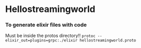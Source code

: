 # Hellostreamingworld

### To generate elixir files with code
Must be inside the protos directory!!
 `protoc --elixir_out=plugins=grpc:./elixir hellostreamingworld.proto`

